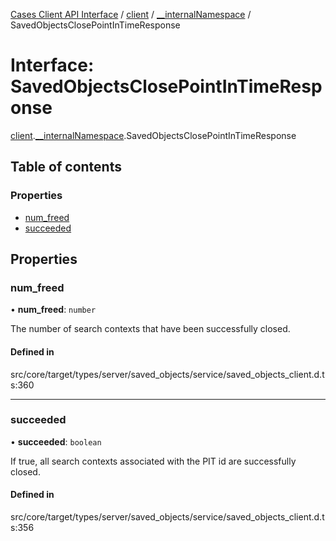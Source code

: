[Cases Client API Interface](../README.md) / [client](../modules/client.md) / [\_\_internalNamespace](../modules/client.__internalNamespace.md) / SavedObjectsClosePointInTimeResponse

# Interface: SavedObjectsClosePointInTimeResponse

[client](../modules/client.md).[__internalNamespace](../modules/client.__internalNamespace.md).SavedObjectsClosePointInTimeResponse

## Table of contents

### Properties

- [num\_freed](client.__internalNamespace.SavedObjectsClosePointInTimeResponse.md#num_freed)
- [succeeded](client.__internalNamespace.SavedObjectsClosePointInTimeResponse.md#succeeded)

## Properties

### num\_freed

• **num\_freed**: `number`

The number of search contexts that have been successfully closed.

#### Defined in

src/core/target/types/server/saved_objects/service/saved_objects_client.d.ts:360

___

### succeeded

• **succeeded**: `boolean`

If true, all search contexts associated with the PIT id are
successfully closed.

#### Defined in

src/core/target/types/server/saved_objects/service/saved_objects_client.d.ts:356
